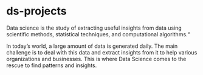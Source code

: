 # ds-projects
Data science is the study of extracting useful insights from data using scientific methods, statistical techniques, and computational algorithms.“

In today’s world, a large amount of data is generated daily. The main challenge is to deal with this data and extract insights from it to help various organizations and businesses. This is where Data Science comes to the rescue to find patterns and insights.

